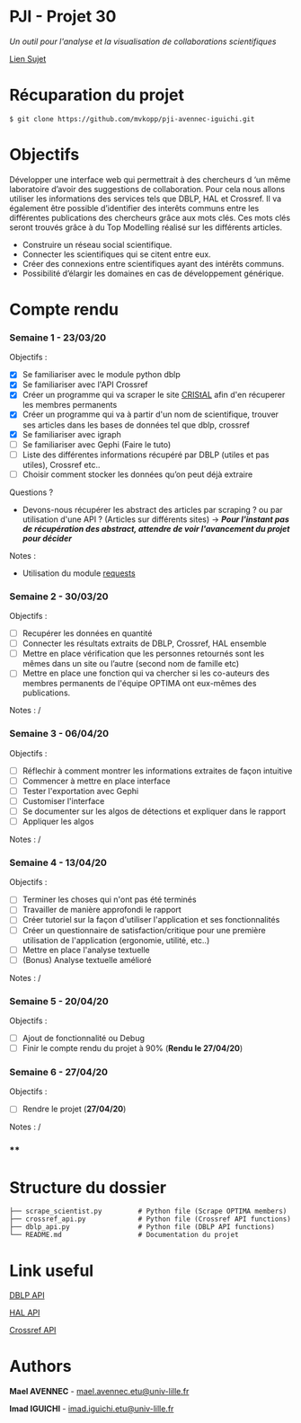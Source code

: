 # PJI - Projet 30

*Un outil pour l'analyse et la visualisation de collaborations scientifiques*

[Lien Sujet](https://www.fil.univ-lille1.fr/~salson/pji/projet.php?id=30)

# Récuparation du projet 

```
$ git clone https://github.com/mvkopp/pji-avennec-iguichi.git
```


# Objectifs

Développer une interface web qui permettrait à des chercheurs d ‘un même laboratoire d’avoir des suggestions de collaboration. 
Pour cela nous allons utiliser les informations des services tels que DBLP, HAL et Crossref. Il va également être possible d’identifier des interêts communs entre les différentes publications des chercheurs grâce aux mots clés. Ces mots clés seront trouvés grâce à du Top Modelling réalisé sur les différents articles.

- Construire un réseau social scientifique.
- Connecter les scientifiques qui se citent entre eux.
- Créer des connexions entre scientifiques ayant des intérêts communs.
- Possibilité d’élargir les domaines en cas de développement générique.

# Compte rendu

### **Semaine 1** - 23/03/20

Objectifs : 

- [x] Se familiariser avec le module python dblp 
- [x] Se familiariser avec l'API Crossref
- [x] Créer un programme qui va scraper le site [CRIStAL](www.cristal.univ-lille.fr/gt/optima) afin d'en récuperer les membres permanents
- [x] Créer un programme qui va à partir d'un nom de scientifique, trouver ses articles dans les bases de données tel que dblp, crossref
- [x] Se familiariser avec igraph
- [ ] Se familiariser avec Gephi (Faire le tuto)
- [ ] Liste des différentes informations récupéré par DBLP (utiles et pas utiles), Crossref etc..
- [ ] Choisir comment stocker les données qu’on peut déjà extraire

Questions ? 

* Devons-nous récupérer les abstract des articles par scraping ? ou par utilisation d'une API ? (Articles sur différents sites)
-> ***Pour l'instant pas de récupération des abstract, attendre de voir l'avancement du projet pour décider***

Notes :
* Utilisation du module [requests](https://pypi.org/project/requests/)

### **Semaine 2** - 30/03/20

Objectifs : 

- [ ] Recupérer les données en quantité
- [ ] Connecter les résultats extraits de DBLP, Crossref, HAL ensemble
- [ ] Mettre en place vérification que les personnes retournés sont les mêmes dans un site ou l’autre (second nom de famille etc)
- [ ] Mettre en place une fonction qui va chercher si les co-auteurs des membres permanents de l'équipe OPTIMA ont eux-mêmes des publications.

Notes : /

### **Semaine 3** - 06/04/20

Objectifs : 

- [ ] Réflechir à comment montrer les informations extraites de façon intuitive
- [ ] Commencer à mettre en place interface
- [ ] Tester l'exportation avec Gephi
- [ ] Customiser l'interface
- [ ] Se documenter sur les algos de détections et expliquer dans le rapport
- [ ] Appliquer les algos

Notes : /

### **Semaine 4** - 13/04/20

Objectifs : 

- [ ] Terminer les choses qui n'ont pas été terminés
- [ ] Travailler de manière approfondi le rapport
- [ ] Créer tutoriel sur la façon d'utiliser l'application et ses fonctionnalités
- [ ] Créer un questionnaire de satisfaction/critique pour une première utilisation de l'application (ergonomie, utilité, etc..)
- [ ] Mettre en place l'analyse textuelle
- [ ] (Bonus) Analyse textuelle amélioré

Notes : /

### **Semaine 5** - 20/04/20

Objectifs : 

- [ ] Ajout de fonctionnalité ou Debug
- [ ] Finir le compte rendu du projet à 90% (**Rendu le 27/04/20**)

### **Semaine 6** - 27/04/20

Objectifs : 

- [ ] Rendre le projet (**27/04/20**)

Notes : /


### ** 

# Structure du dossier

```
├── scrape_scientist.py         # Python file (Scrape OPTIMA members)
├── crossref_api.py             # Python file (Crossref API functions)
├── dblp_api.py                 # Python file (DBLP API functions)
└── README.md                   # Documentation du projet
```

# Link useful 

[DBLP API](https://dblp.uni-trier.de/faq/13501473)

[HAL API](http://api.archives-ouvertes.fr/ref/author)

[Crossref API](https://github.com/CrossRef/rest-api-doc)

# Authors 

**Mael AVENNEC** - [mael.avennec.etu@univ-lille.fr](https://github.com/mvkopp)

**Imad IGUICHI** - [imad.iguichi.etu@univ-lille.fr](https://gitlab-etu.fil.univ-lille1.fr/iguichi)